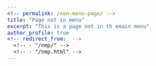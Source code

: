 ```yaml
---
<!-- permalink: /non-menu-page/ -->
title: "Page not in menu"
excerpt: "This is a page not in th emain menu"
author_profile: true
<!-- redirect_from:  -->
  <!-- - "/nmp/" -->
  <!-- - "/nmp.html" -->
---
```


<!-- This is a page not in the menu. You can use markdown in this page.

Heading 1
======

Heading 2
====== -->
